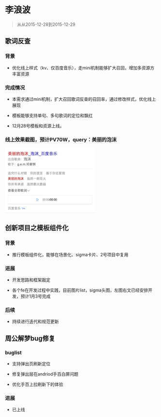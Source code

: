 # 李浪波

> 从从2015-12-28到2015-12-29

## 歌词反查

### 背景

- 优化线上样式（kv、仅百度音乐），走mini机制能够扩大召回，增加多资源方丰富资源

### 完成情况

- 本需求通过mini机制，扩大召回歌词反查的召回率，通过修改样式，优化线上展现

- 模板能够支持单句、多句歌词的定位和飘红

- 12月28号模板和资源上线。

### 线上效果截图，预计PV70W，query：美丽的泡沫

<img width="300" src="img/lilangbo/2345.png">


## 创新项目之模板组件化

### 背景

- 推行模板组件化，能够在场景化、sigma卡片、2号项目中复用

### 进展

- 开发思路和框架敲定

- 各个fe在开发过程中实践，目前图片list，sigma头图，左图右文已经安排开发，预计1月3号完成

### 后续

- 持续进行迭代和规范更新




## 周公解梦bug修复

### buglist

- 支持弹出页刷新定位

- 修复弹出层在andriod手百白屏问题

- 优化手百上拉刷新下的体验

### 进展

- 已上线





